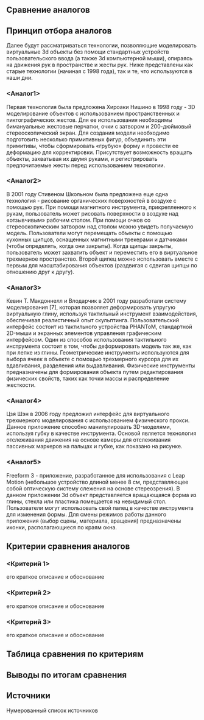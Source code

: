 ## Сравнение аналогов
## Принцип отбора аналогов

Далее будут рассматриваться технологии, позволяющие моделировать виртуальные 3d объекты без помощи стандартных устройств пользовательского ввода (а также 3d компьютерной мыши), опираясь на движения рук в пространстве и жесты рук. Ниже представлены как старые технологии (начиная с 1998 года), так и те, что используются в наши дни.

### <Аналог1>

Первая технология была предложена Хироаки Нишино в 1998 году - 3D моделирование объектов с использованием пространственных и пиктографических жестов. Для ее использования необходимы бимануальные жестовые перчатки, очки с затвором и 200-дюймовый стереоскопический экран. Для создания модели необходимо подготовить несколько примитивных фигур, объединить эти примитивы, чтобы сформировать «грубую» форму и провести ее деформацию для корректировки. Присутствует возможность вращать объекты, захватывая их двумя руками, и регистрировать предпочитаемые жесты перед использованием технологии.

### <Аналог2>

В 2001 году Стивеном Школьном была предложена еще одна технология - рисование органических поверхностей в воздухе с помощью рук. При помощи магнитного инструмента, прикрепленного к рукам, пользователь может рисовать поверхности в воздухе над «отзывчивым» рабочим столом. При помощи очков со стереоскопическим затвором над столом можно увидеть получаемую модель.
Пользователи могут перемещать объекты с помощью кухонных щипцов, оснащенных магнитными трекерами и датчиками (чтобы определять, когда они закрыты). Когда щипцы закрыты, пользователь может захватить объект и переместить его в виртуальное трехмерное пространство. Второй щипец можно использовать вместе с первым для масштабирования объектов (раздвигая с сдвигая щипцы по отношению друг к другу).

### <Аналог3>

Кевин Т. Макдоннелл и Влодарчик в 2001 году разработали систему моделирования [7], которая позволяет деформировать упругую виртуальную глину, используя тактильный инструмент взаимодействия, обеспечивая реалистичный опыт скульптинга. Пользовательский интерфейс состоит из тактильного устройства PHANToM, стандартной 2D-мыши и экранных элементов управления графическим интерфейсом.
Один из способов использования тактильного инструмента состоит в том, чтобы деформировать модель так же, как при лепке из глины. Геометрические инструменты используются для выбора ячеек в объекте с помощью трехмерного курсора для их вдавливания, разделения или выдавливания. Физические инструменты предназначены для формирования объекта путем редактирования физических свойств, таких как точки массы и распределение жесткости.

### <Аналог4>

Цзя Шэн в 2006 году предложил интерфейс для виртуального трехмерного моделирования с использованием физического прокси. Данное приложение способно манипулировать 3D-моделями, используя губку в качестве инструмента. Основой является технология отслеживания движения на основе камеры для отслеживания пассивных маркеров на пальцах и губке, как показано на рисунке.

### <Аналог5>

Freeform 3 - приложение, разработанное для использования с Leap Motion (небольшое устройство длиной менее 8 см, представляющее собой оптическую систему слежения на основе стереозрения). В данном приложении 3d объект представляется вращающаяся форма из глины, стекла или пластика помещается на невидимый стол. Пользователи могут использовать свой палец в качестве инструмента для изменения формы. Для смены режимов работы данного приложения (выбор сцены, материала, вращения) предназначены иконки, располагающиеся по краям окна.
 
## Критерии сравнения аналогов

### <Критерий 1>

его краткое описание и обоснование

### <Критерий 2>

его краткое описание и обоснование

### <Критерий 3>

его краткое описание и обоснование

## Таблица сравнения по критериям

## Выводы по итогам сравнения

## Источники

Нумерованный список источников
